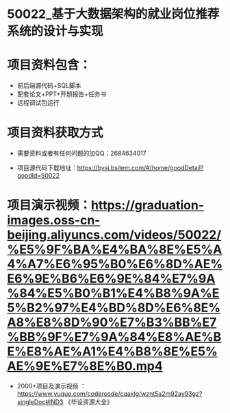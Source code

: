 
 #  50022_基于大数据架构的就业岗位推荐系统的设计与实现
 
 #  项目资料包含：
 *  前后端源代码+SQL脚本
 *  配套论文+PPT+开题报告+任务书
 *  远程调试包运行

 #  项目资料获取方式
 *  需要资料或者有任何问题的加QQ：2684634017

 *  项目源代码下载地址：https://bysj.bsitem.com/#/home/goodDetail?goodId=50022
   
 #  项目演示视频：https://graduation-images.oss-cn-beijing.aliyuncs.com/videos/50022/%E5%9F%BA%E4%BA%8E%E5%A4%A7%E6%95%B0%E6%8D%AE%E6%9E%B6%E6%9E%84%E7%9A%84%E5%B0%B1%E4%B8%9A%E5%B2%97%E4%BD%8D%E6%8E%A8%E8%8D%90%E7%B3%BB%E7%BB%9F%E7%9A%84%E8%AE%BE%E8%AE%A1%E4%B8%8E%E5%AE%9E%E7%8E%B0.mp4
          
 *  2000+项目及演示视频 ：https://www.yuque.com/codercode/cqaxlg/wznt5a2m92ay93gz?singleDoc#lND3 《毕设资源大全》
   
